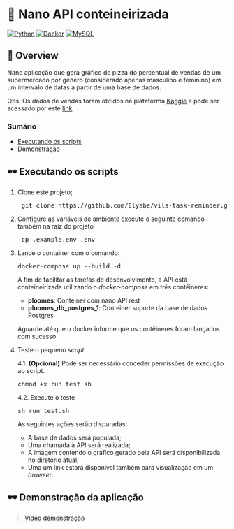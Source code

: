 
# :rocket: Nano API conteineirizada
[![Python](https://img.shields.io/static/v1?label=Python&message=3.8&colorA=purple&color=black&logo=Python&logoColor=white)](https://www.python.org/) [![Docker](https://img.shields.io/static/v1?label=Docker&message=v6&colorA=blue&color=black&logo=Docker&logoColor=white)](https://www.docker.com/) [![MySQL](https://img.shields.io/static/v1?label=PostgreSQL&message=11&colorA=darkblue&color=black&logo=postgresql&logoColor=white)](https://www.postgresql.org/)

## :book: Overview 
Nano aplicação que gera gráfico de pizza do percentual de vendas de um supermercado por gênero (considerado apenas masculino e feminino) em um intervalo de datas a partir de uma base de dados.

Obs: Os dados de vendas foram obtidos na plataforma [Kaggle]() e pode ser acessado por este [link](https://www.kaggle.com/aungpyaeap/supermarket-sales)

### Sumário
* [Executando os scripts](#dark_sunglasses-executando_os_scripts)
* [Demonstração](#dark_sunglasses-Demonstração-da-aplicação)



## :dark_sunglasses: Executando os scripts

1. Clone este projeto;
    <pre> git clone https://github.com/Elyabe/vila-task-reminder.git </pre>

2. Configure as variáveis de ambiente execute o seguinte comando também na raíz do projeto
    <pre> cp .example.env .env </pre> 
3. Lance o container com o comando:
    <pre>docker-compose up --build -d</pre>

    A fim de facilitar as tarefas de desenvolvimento, a API está conteineirizada utilizando o <i> docker-compose</i> em três contêineres:

    - **ploomes**: Conteiner com nano API rest
    - **ploomes_db_postgres_1**: Conteiner suporte da base de dados Postgres 

    Aguarde até que o docker informe que os contêineres foram lançados com sucesso.


4. Teste o pequeno *script*
    
    4.1. **(Opcional)** Pode ser necessário conceder permissões de execução ao script.
            <pre>chmod +x run_test.sh</pre>

    4.2. Execute o teste
        <pre>sh run_test.sh</pre>
    
    As seguintes ações serão disparadas:
    - A base de dados será populada;
    - Uma chamada à API será realizada;
    - A imagem contendo o gráfico gerado pela API será disponibilizada no diretório atual;
    - Uma um link estará disponível também para visualização em um *browser*.


## :dark_sunglasses: Demonstração da aplicação

> [Vídeo demonstração](https://youtu.be/TiIDHRZhpXw)